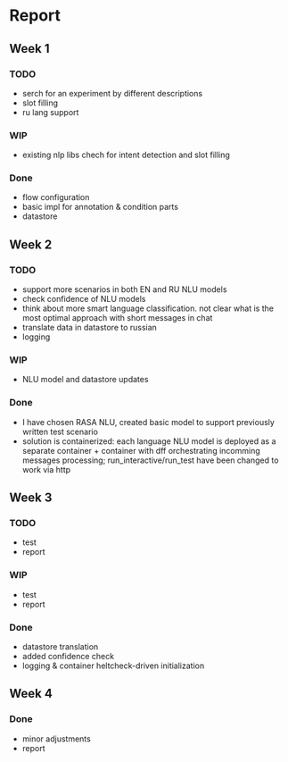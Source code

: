 # Report

## Week 1

### TODO
- serch for an experiment by different descriptions
- slot filling
- ru lang support

### WIP
- existing nlp libs chech for intent detection and slot filling

### Done
- flow configuration
- basic impl for annotation & condition parts
- datastore

## Week 2

### TODO
- support more scenarios in both EN and RU NLU models
- check confidence of NLU models
- think about more smart language classification. not clear what is the most optimal approach with short messages in chat
- translate data in datastore to russian
- logging

### WIP
- NLU model and datastore updates

### Done
- I have chosen RASA NLU, created basic model to support previously written test scenario
- solution is containerized: each language NLU model is deployed as a separate container + container with dff orchestrating incomming messages processing; run_interactive/run_test have been changed to work via http 

## Week 3
### TODO
- test
- report

### WIP
- test
- report

### Done
- datastore translation
- added confidence check 
- logging & container heltcheck-driven initialization

## Week 4

### Done
- minor adjustments
- report